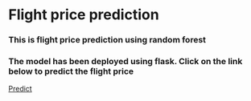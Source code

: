 # Flight price prediction
### This is flight price prediction using random forest 
### The model has been deployed using flask. Click on the link below to predict the flight price

[Predict](https://flask-ml-project-1-dv6k.onrender.com/predict)


